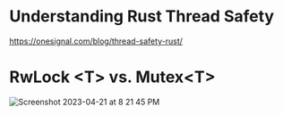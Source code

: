 # Understanding Rust Thread Safety

https://onesignal.com/blog/thread-safety-rust/

# RwLock &lt;T&gt; vs. Mutex&lt;T&gt;

![Screenshot 2023-04-21 at 8 21 45 PM](https://user-images.githubusercontent.com/67513038/233624042-4ee045df-8330-4fc4-aecb-0e49b955f377.png)
